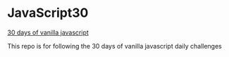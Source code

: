 # JavaScript30
[30 days of vanilla javascript](https://javascript30.com/)

[](/readmephoto.png)

This repo is for following the 30 days of vanilla javascript daily challenges
